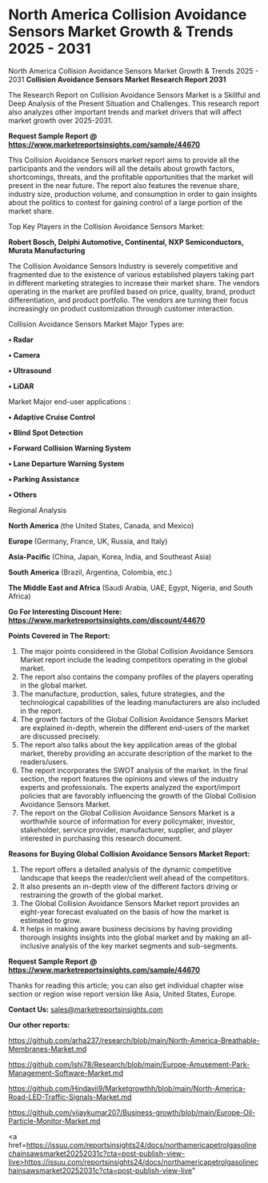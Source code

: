 # North America Collision Avoidance Sensors Market Growth & Trends 2025 - 2031
 North America Collision Avoidance Sensors Market Growth & Trends 2025 - 2031
<strong>Collision Avoidance Sensors Market Research Report 2031</strong>

The Research Report on Collision Avoidance Sensors Market is a Skillful and Deep Analysis of the Present Situation and Challenges. This research report also analyzes other important trends and market drivers that will affect market growth over 2025-2031.

<strong>Request Sample Report @ <a href=https://www.marketreportsinsights.com/sample/44670>https://www.marketreportsinsights.com/sample/44670</a></strong>

This Collision Avoidance Sensors market report aims to provide all the participants and the vendors will all the details about growth factors, shortcomings, threats, and the profitable opportunities that the market will present in the near future. The report also features the revenue share, industry size, production volume, and consumption in order to gain insights about the politics to contest for gaining control of a large portion of the market share.

Top Key Players in the Collision Avoidance Sensors Market:

<strong>Robert Bosch, Delphi Automotive, Continental, NXP Semiconductors, Murata Manufacturing</strong>

The Collision Avoidance Sensors Industry is severely competitive and fragmented due to the existence of various established players taking part in different marketing strategies to increase their market share. The vendors operating in the market are profiled based on price, quality, brand, product differentiation, and product portfolio. The vendors are turning their focus increasingly on product customization through customer interaction.

Collision Avoidance Sensors Market Major Types are:

<strong>•  Radar

•  Camera

•  Ultrasound

•  LiDAR</strong>

Market Major end-user applications :

<strong>•  Adaptive Cruise Control

•  Blind Spot Detection

•  Forward Collision Warning System

•  Lane Departure Warning System

•  Parking Assistance

•  Others</strong>

Regional Analysis

</u><strong><b>North America</b></strong> (the United States, Canada, and Mexico)

<strong><b>Europe </b></strong>(Germany, France, UK, Russia, and Italy)

<strong><b>Asia-Pacific</b></strong> (China, Japan, Korea, India, and Southeast Asia)

<strong><b>South America</b></strong> (Brazil, Argentina, Colombia, etc.)

<strong><b>The Middle East and Africa</b></strong> (Saudi Arabia, UAE, Egypt, Nigeria, and South Africa)

<strong>Go For Interesting Discount Here: <a href=https://www.marketreportsinsights.com/discount/44670>https://www.marketreportsinsights.com/discount/44670</a></strong>

<strong>Points Covered in The Report:</strong>
<ol>
  <li>The major points considered in the Global Collision Avoidance Sensors Market report include the leading competitors operating in the global market.</li>
  <li>The report also contains the company profiles of the players operating in the global market.</li>
  <li>The manufacture, production, sales, future strategies, and the technological capabilities of the leading manufacturers are also included in the report.</li>
  <li>The growth factors of the Global Collision Avoidance Sensors Market are explained in-depth, wherein the different end-users of the market are discussed precisely.</li>
  <li>The report also talks about the key application areas of the global market, thereby providing an accurate description of the market to the readers/users.</li>
  <li>The report incorporates the SWOT analysis of the market. In the final section, the report features the opinions and views of the industry experts and professionals. The experts analyzed the export/import policies that are favorably influencing the growth of the Global Collision Avoidance Sensors Market.</li>
  <li>The report on the Global Collision Avoidance Sensors Market is a worthwhile source of information for every policymaker, investor, stakeholder, service provider, manufacturer, supplier, and player interested in purchasing this research document.</li>
</ol>
<strong>Reasons for Buying Global Collision Avoidance Sensors Market Report:</strong>

<ol>
  <li>The report offers a detailed analysis of the dynamic competitive landscape that keeps the reader/client well ahead of the competitors.</li>
  <li>It also presents an in-depth view of the different factors driving or restraining the growth of the global market.</li>
  <li>The Global Collision Avoidance Sensors Market report provides an eight-year forecast evaluated on the basis of how the market is estimated to grow.</li>
  <li>It helps in making aware business decisions by having providing thorough insights insights into the global market and by making an all-inclusive analysis of the key market segments and sub-segments.</li>
</ol>
<strong>Request Sample Report @ <a href=https://www.marketreportsinsights.com/sample/44670>https://www.marketreportsinsights.com/sample/44670</a></strong>


Thanks for reading this article; you can also get individual chapter wise section or region wise report version like Asia, United States, Europe.

<strong>Contact Us:</strong>
sales@marketreportsinsights.com

<strong>Our other reports:</strong>

<a href=https://github.com/arha237/research/blob/main/North-America-Breathable-Membranes-Market.md>https://github.com/arha237/research/blob/main/North-America-Breathable-Membranes-Market.md</a>

<a href=https://github.com/Ishi78/Research/blob/main/Europe-Amusement-Park-Management-Software-Market.md>https://github.com/Ishi78/Research/blob/main/Europe-Amusement-Park-Management-Software-Market.md</a>

<a href=https://github.com/Hindavii9/Marketgrowthh/blob/main/North-America-Road-LED-Traffic-Signals-Market.md>https://github.com/Hindavii9/Marketgrowthh/blob/main/North-America-Road-LED-Traffic-Signals-Market.md</a>

<a href=https://github.com/vijaykumar207/Business-growth/blob/main/Europe-Oil-Particle-Monitor-Market.md>https://github.com/vijaykumar207/Business-growth/blob/main/Europe-Oil-Particle-Monitor-Market.md</a>

<a href=https://issuu.com/reportsinsights24/docs/northamericapetrolgasolinechainsawsmarket20252031c?cta=post-publish-view-live>https://issuu.com/reportsinsights24/docs/northamericapetrolgasolinechainsawsmarket20252031c?cta=post-publish-view-live</a>"
